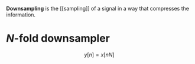 **Downsampling** is the [[sampling]] of a signal in a way that compresses the information.

# $N$-fold downsampler

$$
y[n] = x[nN]
$$